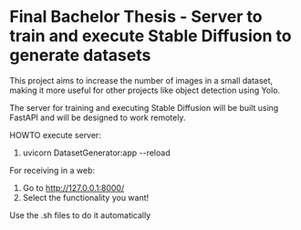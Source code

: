# Final Bachelor Thesis - Server to train and execute Stable Diffusion to generate datasets

This project aims to increase the number of images in a small dataset, making it more useful for other projects like object detection using Yolo. 

The server for training and executing Stable Diffusion will be built using FastAPI and will be designed to work remotely.

HOWTO execute server:
  1. uvicorn DatasetGenerator:app --reload

For receiving in a web:
  1. Go to http://127.0.0.1:8000/
  2. Select the functionality you want!

Use the .sh files to do it automatically